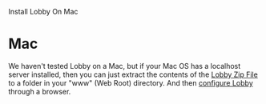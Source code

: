 Install Lobby On Mac

# Mac

We haven't tested Lobby on a Mac, but if your Mac OS has a localhost server installed, then you can just extract the contents of the [Lobby Zip File](/api/lobby/download/latest) to a folder in your "www" (Web Root) directory. And then [configure Lobby](/docs/quick#configure-lobby) through a browser.
